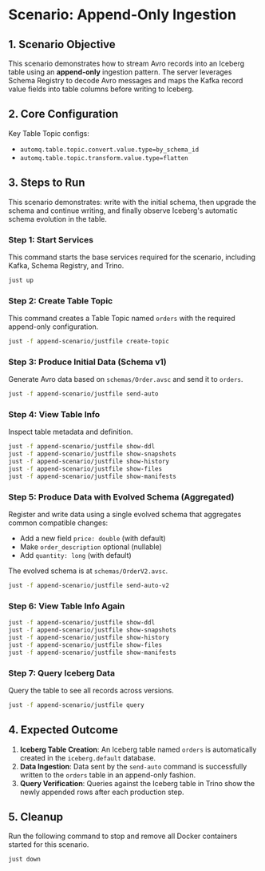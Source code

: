 # Scenario: Append-Only Ingestion

## 1. Scenario Objective

This scenario demonstrates how to stream Avro records into an Iceberg table using an **append-only** ingestion pattern. The server leverages Schema Registry to decode Avro messages and maps the Kafka record value fields into table columns before writing to Iceberg.

## 2. Core Configuration

Key Table Topic configs:
- `automq.table.topic.convert.value.type=by_schema_id`
- `automq.table.topic.transform.value.type=flatten`

## 3. Steps to Run

This scenario demonstrates: write with the initial schema, then upgrade the schema and continue writing, and finally observe Iceberg's automatic schema evolution in the table.

### Step 1: Start Services

This command starts the base services required for the scenario, including Kafka, Schema Registry, and Trino.

```bash
just up
```

### Step 2: Create Table Topic

This command creates a Table Topic named `orders` with the required append-only configuration.

```bash
just -f append-scenario/justfile create-topic
```

### Step 3: Produce Initial Data (Schema v1)

Generate Avro data based on `schemas/Order.avsc` and send it to `orders`.

```bash
just -f append-scenario/justfile send-auto
```

### Step 4: View Table Info

Inspect table metadata and definition.

```bash
just -f append-scenario/justfile show-ddl
just -f append-scenario/justfile show-snapshots
just -f append-scenario/justfile show-history
just -f append-scenario/justfile show-files
just -f append-scenario/justfile show-manifests
```

### Step 5: Produce Data with Evolved Schema (Aggregated)

Register and write data using a single evolved schema that aggregates common compatible changes:
- Add a new field `price: double` (with default)
- Make `order_description` optional (nullable)
- Add `quantity: long` (with default)

The evolved schema is at `schemas/OrderV2.avsc`.

```bash
just -f append-scenario/justfile send-auto-v2
```

### Step 6: View Table Info Again

```bash
just -f append-scenario/justfile show-ddl
just -f append-scenario/justfile show-snapshots
just -f append-scenario/justfile show-history
just -f append-scenario/justfile show-files
just -f append-scenario/justfile show-manifests
```

### Step 7: Query Iceberg Data

Query the table to see all records across versions.

```bash
just -f append-scenario/justfile query
```

## 4. Expected Outcome

1.  **Iceberg Table Creation**: An Iceberg table named `orders` is automatically created in the `iceberg.default` database.
2.  **Data Ingestion**: Data sent by the `send-auto` command is successfully written to the `orders` table in an append-only fashion.
3.  **Query Verification**: Queries against the Iceberg table in Trino show the newly appended rows after each production step.

## 5. Cleanup

Run the following command to stop and remove all Docker containers started for this scenario.

```bash
just down
```
